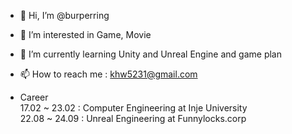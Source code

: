 
- 👋 Hi, I’m @burperring
- 👀 I’m interested in Game, Movie
- 🌱 I’m currently learning Unity and Unreal Engine and game plan
- 📫 How to reach me : khw5231@gmail.com

- Career<br/>
  17.02 ~ 23.02 : Computer Engineering at Inje University <br/>
  22.08 ~ 24.09 : Unreal Engineering at Funnylocks.corp
<!---
burperring/burperring is a ✨ special ✨ repository because its `README.md` (this file) appears on your GitHub profile.
You can click the Preview link to take a look at your changes.
- 💞️ I’m looking to collaborate on ...
--->
